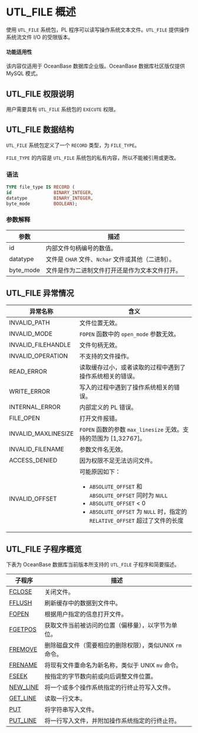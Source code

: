 # UTL_FILE 概述 

使用 `UTL_FILE` 系统包，PL 程序可以读写操作系统文本文件。`UTL_FILE` 提供操作系统流文件 I/O 的受限版本。


  <main id="notice" >
    <h4>功能适用性</h4>
    <p>该内容仅适用于 OceanBase 数据库企业版。OceanBase 数据库社区版仅提供 MySQL 模式。</p>
  </main>

## UTL_FILE 权限说明 

用户需要具有 `UTL_FILE` 系统包的 `EXECUTE` 权限。


## UTL_FILE 数据结构 

`UTL_FILE` 系统包定义了一个 `RECORD` 类型，为 `FILE_TYPE`。

`FILE_TYPE` 的内容是 `UTL_FILE` 系统包的私有内容，所以不能被引用或更改。

### 语法 

```sql
TYPE file_type IS RECORD (
id                BINARY_INTEGER, 
datatype          BINARY_INTEGER,
byte_mode         BOOLEAN);
```



### 参数解释 



|    参数     |                描述                 |
|-----------|-----------------------------------|
| id        | 内部文件句柄编号的数值。                      |
| datatype  | 文件是 `CHAR` 文件、`Nchar` 文件或其他（二进制）。 |
| byte_mode | 文件是作为二进制文件打开还是作为文本文件打开。           |



UTL_FILE 异常情况 
----------------------------------



|        异常名称         |         含义                     |
|---------------------|---------------------------------|
| INVALID_PATH        | 文件位置无效。        |
| INVALID_MODE        | `FOPEN` 函数中的 `open_mode` 参数无效。   |
| INVALID_FILEHANDLE  | 文件句柄无效。   |
| INVALID_OPERATION   | 不支持的文件操作。    |
| READ_ERROR          | 读取缓存过小，或者读取的过程中遇到了操作系统相关的错误。    |
| WRITE_ERROR         | 写入的过程中遇到了操作系统相关的错误。 |
| INTERNAL_ERROR      | 内部定义的 PL 错误。   |
| FILE_OPEN           | 打开文件报错。  |
| INVALID_MAXLINESIZE | `FOPEN` 函数的参数 `max_linesize` 无效。支持的范围为 \[1,32767\]。 |
| INVALID_FILENAME    | 参数文件名无效。 |
| ACCESS_DENIED       | 因为权限不足无法访问文件。  |
| INVALID_OFFSET      | 可能原因如下：<ul><li> `ABSOLUTE_OFFSET` 和 `ABSOLUTE_OFFSET` 同时为 `NULL`    </li><li> `ABSOLUTE_OFFSET` \< 0    </li><li> `ABSOLUTE_OFFSET` 为 `NULL` 时，指定的 `RELATIVE_OFFSET` 超过了文件的长度 </li></ul>   |



## UTL_FILE 子程序概览 

下表为 OceanBase 数据库当前版本所支持的 `UTL_FILE` 子程序和简要描述。


|                           子程序                           |                描述                 |
|---------------------------------------------------------|-----------------------------------|
| [FCLOSE](2.fclose-oracle.md)   | 关闭文件。                             |
| [FFLUSH](3.fflush-oracle.md)   | 刷新缓存中的数据到文件中。                     |
| [FOPEN](4.fopen-oracle.md)    | 根据用户指定的信息打开文件。                    |
| [FGETPOS](5.fgetpos-oracle.md)  | 获取文件当前被访问的位置（偏移量），以字节为单位。         |
| [FREMOVE](6.fremove-oracle.md)  | 删除磁盘文件（需要相应的删除权限），类似UNIX `rm` 命令。 |
| [FRENAME](7.frename-oracle.md)  | 将现有文件重命名为新名称，类似于 UNIX `mv` 命令。    |
| [FSEEK](8.fseek-oracle.md)    | 按指定的字节数向前或向后调整文件位置。               |
| [NEW_LINE](9.new-line-oracle.md) | 将一个或多个操作系统指定的行终止符写入文件。            |
| [GET_LINE](10.get-line-oracle.md) | 读取一行文本。                           |
| [PUT](11.put-oracle.md)      | 将字符串写入文件。                         |
| [PUT_LINE](12.put-line-oracle.md) | 将一行写入文件，并附加操作系统指定的行终止符。           |


